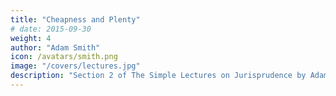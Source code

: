 ```yaml
---
title: "Cheapness and Plenty"
# date: 2015-09-30
weight: 4
author: "Adam Smith"
icon: /avatars/smith.png
image: "/covers/lectures.jpg"
description: "Section 2 of The Simple Lectures on Jurisprudence by Adam Smith"
---
```

